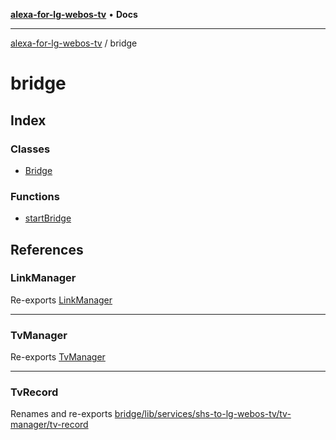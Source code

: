 [**alexa-for-lg-webos-tv**](../README.md) • **Docs**

***

[alexa-for-lg-webos-tv](../modules.md) / bridge

# bridge

## Index

### Classes

- [Bridge](classes/Bridge.md)

### Functions

- [startBridge](functions/startBridge.md)

## References

### LinkManager

Re-exports [LinkManager](lib/link/classes/LinkManager.md)

***

### TvManager

Re-exports [TvManager](lib/services/shs-to-lg-webos-tv/tv-manager/classes/TvManager.md)

***

### TvRecord

Renames and re-exports [bridge/lib/services/shs-to-lg-webos-tv/tv-manager/tv-record](lib/services/shs-to-lg-webos-tv/tv-manager/tv-record/README.md)
